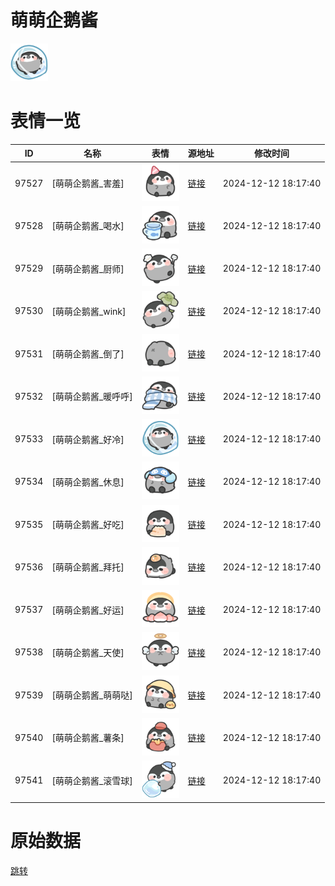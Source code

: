 # 萌萌企鹅酱

<img src="./cover.png" height="60" alt="cover" />

# 表情一览

|ID|名称|表情|源地址|修改时间|
|----|----|----|----|----|
|97527|[萌萌企鹅酱_害羞]|<img src="./pic/097527_%5B萌萌企鹅酱_害羞%5D.png" height="60" alt="害羞"/>|[链接](https://i0.hdslb.com/bfs/garb/6483285216d8a49c97d737beb974b44e41669897.png)|2024-12-12 18:17:40|
|97528|[萌萌企鹅酱_喝水]|<img src="./pic/097528_%5B萌萌企鹅酱_喝水%5D.png" height="60" alt="喝水"/>|[链接](https://i0.hdslb.com/bfs/garb/c95e4ca32d59af25cc396c9edcf7d8b253bd5ff9.png)|2024-12-12 18:17:40|
|97529|[萌萌企鹅酱_厨师]|<img src="./pic/097529_%5B萌萌企鹅酱_厨师%5D.png" height="60" alt="厨师"/>|[链接](https://i0.hdslb.com/bfs/garb/866ef052ea920ebc37617fa037785c749df7511a.png)|2024-12-12 18:17:40|
|97530|[萌萌企鹅酱_wink]|<img src="./pic/097530_%5B萌萌企鹅酱_wink%5D.png" height="60" alt="wink"/>|[链接](https://i0.hdslb.com/bfs/garb/fec43d7fe31da12903f2e1ead148977cfae40f4a.png)|2024-12-12 18:17:40|
|97531|[萌萌企鹅酱_倒了]|<img src="./pic/097531_%5B萌萌企鹅酱_倒了%5D.png" height="60" alt="倒了"/>|[链接](https://i0.hdslb.com/bfs/garb/f7628acc4ce90ddd50cd1cf4b7e8420aea8bf5cb.png)|2024-12-12 18:17:40|
|97532|[萌萌企鹅酱_暖呼呼]|<img src="./pic/097532_%5B萌萌企鹅酱_暖呼呼%5D.png" height="60" alt="暖呼呼"/>|[链接](https://i0.hdslb.com/bfs/garb/ad2b8ce52e3bc56f61fb6ed1fb0d2bad320978b9.png)|2024-12-12 18:17:40|
|97533|[萌萌企鹅酱_好冷]|<img src="./pic/097533_%5B萌萌企鹅酱_好冷%5D.png" height="60" alt="好冷"/>|[链接](https://i0.hdslb.com/bfs/garb/1e1ced8a7c1415756a98d5dbdfef3b0374fe56d1.png)|2024-12-12 18:17:40|
|97534|[萌萌企鹅酱_休息]|<img src="./pic/097534_%5B萌萌企鹅酱_休息%5D.png" height="60" alt="休息"/>|[链接](https://i0.hdslb.com/bfs/garb/88d1ac0c6fffc5d804322a7dd59b72c633528533.png)|2024-12-12 18:17:40|
|97535|[萌萌企鹅酱_好吃]|<img src="./pic/097535_%5B萌萌企鹅酱_好吃%5D.png" height="60" alt="好吃"/>|[链接](https://i0.hdslb.com/bfs/garb/728faeb3cb9851cbf030077024f20ee5f3c8fdaf.png)|2024-12-12 18:17:40|
|97536|[萌萌企鹅酱_拜托]|<img src="./pic/097536_%5B萌萌企鹅酱_拜托%5D.png" height="60" alt="拜托"/>|[链接](https://i0.hdslb.com/bfs/garb/a6c5ca850fdd1bbd40f173406366eae192d60508.png)|2024-12-12 18:17:40|
|97537|[萌萌企鹅酱_好运]|<img src="./pic/097537_%5B萌萌企鹅酱_好运%5D.png" height="60" alt="好运"/>|[链接](https://i0.hdslb.com/bfs/garb/6b04714fb6f5f9a586342e4b9ba24c58f1791d56.png)|2024-12-12 18:17:40|
|97538|[萌萌企鹅酱_天使]|<img src="./pic/097538_%5B萌萌企鹅酱_天使%5D.png" height="60" alt="天使"/>|[链接](https://i0.hdslb.com/bfs/garb/26663f0f5389af4641a51a594a62bc1698c3acc1.png)|2024-12-12 18:17:40|
|97539|[萌萌企鹅酱_萌萌哒]|<img src="./pic/097539_%5B萌萌企鹅酱_萌萌哒%5D.png" height="60" alt="萌萌哒"/>|[链接](https://i0.hdslb.com/bfs/garb/51b5db4dd264652c01a0b730995d6363636684fb.png)|2024-12-12 18:17:40|
|97540|[萌萌企鹅酱_薯条]|<img src="./pic/097540_%5B萌萌企鹅酱_薯条%5D.png" height="60" alt="薯条"/>|[链接](https://i0.hdslb.com/bfs/garb/b08257ac66fc9188c036e90639f1f0d69f1373de.png)|2024-12-12 18:17:40|
|97541|[萌萌企鹅酱_滚雪球]|<img src="./pic/097541_%5B萌萌企鹅酱_滚雪球%5D.png" height="60" alt="滚雪球"/>|[链接](https://i0.hdslb.com/bfs/garb/99110bd97863a351310a255f9c6c37cf199028ed.png)|2024-12-12 18:17:40|

# 原始数据

[跳转](./raw.json)

